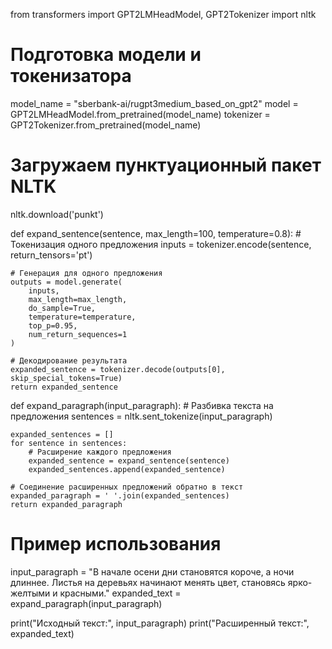 from transformers import GPT2LMHeadModel, GPT2Tokenizer
import nltk

# Подготовка модели и токенизатора
model_name = "sberbank-ai/rugpt3medium_based_on_gpt2"
model = GPT2LMHeadModel.from_pretrained(model_name)
tokenizer = GPT2Tokenizer.from_pretrained(model_name)

# Загружаем пунктуационный пакет NLTK
nltk.download('punkt')

def expand_sentence(sentence, max_length=100, temperature=0.8):
    # Токенизация одного предложения
    inputs = tokenizer.encode(sentence, return_tensors='pt')

    # Генерация для одного предложения
    outputs = model.generate(
        inputs,
        max_length=max_length,
        do_sample=True,
        temperature=temperature,
        top_p=0.95,
        num_return_sequences=1
    )

    # Декодирование результата
    expanded_sentence = tokenizer.decode(outputs[0], skip_special_tokens=True)
    return expanded_sentence

def expand_paragraph(input_paragraph):
    # Разбивка текста на предложения
    sentences = nltk.sent_tokenize(input_paragraph)
    
    expanded_sentences = []
    for sentence in sentences:
        # Расширение каждого предложения
        expanded_sentence = expand_sentence(sentence)
        expanded_sentences.append(expanded_sentence)

    # Соединение расширенных предложений обратно в текст
    expanded_paragraph = ' '.join(expanded_sentences)
    return expanded_paragraph

# Пример использования
input_paragraph = "В начале осени дни становятся короче, а ночи длиннее. Листья на деревьях начинают менять цвет, становясь ярко-желтыми и красными."
expanded_text = expand_paragraph(input_paragraph)

print("Исходный текст:", input_paragraph)
print("Расширенный текст:", expanded_text)
